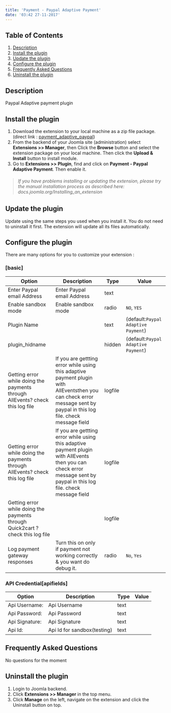 ```yaml
---
title: 'Payment - Paypal Adaptive Payment'
date: '03:42 27-11-2017'
---
```


## Table of Contents
1. [Description](#description)
2. [Install the plugin](#install-the-plugin)
3. [Update the plugin](#update-the-plugin)
4. [Configure the plugin](#configure-the-plugin)
5. [Frequently Asked Questions](#frequently-asked-questions)
6. [Uninstall the plugin](#uninstall-the-plugin)
	
## Description
Paypal Adaptive payment plugin

## Install the plugin
1. Download the extension to your local machine as a zip file package.  (direct link : [payment_adaptive_paypal](https://www.allevents3.com/en/joomla-extensions/addons/payment_adaptive_paypal))
2. From the backend of your Joomla site (administration) select **Extensions >> Manager**, then Click the <b>Browse</b> button and select the extension package on your local machine. Then click the **Upload & Install** button to install module.
3. Go to **Extensions >> Plugin**, find and click on **Payment - Paypal Adaptive Payment**. Then enable it.

> ###### If you have problems installing or updating the extension, please try the manual installation process as described here: docs.joomla.org/Installing_an_extension

## Update the plugin
Update using the same steps you used when you install it. You do not need to uninstall it first. The extension will update all its files automatically.

## Configure the plugin
There are many options for you to customize your extension :
### [basic]
             
| Option | Description | Type | Value |
| ------ | ----------- | ---- | ----- |
|  Enter Paypal email Address | Enter Paypal email Address | text | |
|  Enable sandbox mode | Enable sandbox mode | radio | `NO`, `YES`|
|  Plugin Name |  | text | (default:`Paypal Adaptive Payment`)|
|  plugin_hidname |  | hidden | (default:`Paypal Adaptive Payment`)|
|  Getting error while doing the payments through AllEvents? check this log file | If you are gettting error while using this adaptive payment plugin with AllEventsthen you can check error message sent by paypal in this log file.  check message field | logfile | |
|  Getting error while doing the payments through AllEvents? check this log file | If you are gettting error while using this adaptive payment plugin with AllEvents then you can check error message sent by paypal in this log file. check message field | logfile | |
|  Getting error while doing the payments through Quick2cart ? check this log file | | logfile | |
|  Log payment gateway responses | Turn this on only if payment not working correctly & you want do debug it. | radio | `No`, `Yes`|
### API Credential[apifields]
             
| Option | Description | Type | Value |
| ------ | ----------- | ---- | ----- |
|  Api Username: | Api Username | text | |
|  Api Password: | Api Password | text | |
|  Api Signature: | Api Signature | text | |
|  Api Id: | Api Id for sandbox(testing) | text | |


## Frequently Asked Questions
No questions for the moment

## Uninstall the plugin
1. Login to Joomla backend.
2. Click **Extensions >> Manager** in the top menu.
3. Click **Manage** on the left, navigate on the extension and click the Uninstall button on top.